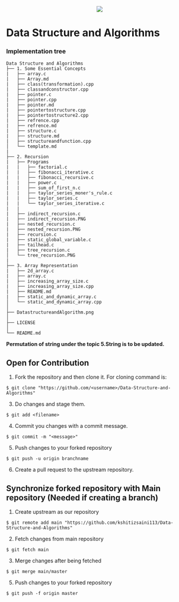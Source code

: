<div align="center">
  <img src="https://github.com/kshitizsaini113/Data-Structure-and-Algorithms/blob/master/Data%20Structure%20and%20Algorithm.png">
</div>

# Data Structure and Algorithms


### Implementation tree
```
Data Structure and Algorithms
├── 1. Some Essential Concepts
|   ├── array.c                           
|   ├── Array.md                          
|   ├── class(transformation).cpp         
|   ├── classandconstructor.cpp           
|   ├── pointer.c                         
|   ├── pointer.cpp                       
|   ├── pointer.md                        
|   ├── pointertostructure.cpp            
|   ├── pointertostructure2.cpp           
|   ├── refrence.cpp                      
|   ├── refrence.md                       
|   ├── structure.c                       
|   ├── structure.md                      
|   ├── structureandfunction.cpp          
│   └── template.md                       
|
├── 2. Recursion
|   ├── Programs
|   |   ├── factorial.c                   
|   |   ├── fibonacci_iterative.c         
|   |   ├── fibonacci_recursive.c         
|   |   ├── power.c                       
|   |   ├── sum_of_first_n.c              
|   |   ├── taylor_series_moner's_rule.c  
|   |   ├── taylor_series.c               
|   |   └── taylor_series_iterative.c     
|   |
|   ├── indirect_recursion.c              
|   ├── indirect_recursion.PNG            
|   ├── nested_recursion.c                
|   ├── nested_recursion.PNG              
|   ├── recursion.c                       
|   ├── static_global_variable.c           
|   ├── tailhead.c                        
|   ├── tree_recursion.c                  
│   └── tree_recursion.PNG                
|
├── 3. Array Representation
|   ├── 2d_array.c                       
|   ├── array.c                          
|   ├── increasing_array_size.c          
|   ├── increasing_array_size.cpp        
|   ├── README.md                    
|   ├── static_and_dynamic_array.c          
│   └── static_and_dynamic_array.cpp
│
├── DatastructureandAlgorithm.png        
│
├── LICENSE                              
│
└── README.md                            
```

**Permutation of string under the topic 5.String is to be updated.**

## Open for Contribution

1. Fork the repository and then clone it. For cloning command is:
```
$ git clone "https://github.com/<username>/Data-Structure-and-Algorithms"
```

3. Do changes and stage them.
```
$ git add <filename>
```

4. Commit you changes with a commit message.
```
$ git commit -m "<message>"
```

5. Push changes to your forked repository
```
$ git push -u origin branchname
```
6. Create a pull request to the upstream repository.

## Synchronize forked repository with Main repository (Needed if creating a branch)

1. Create upstream as our repository
```
$ git remote add main "https://github.com/kshitizsaini113/Data-Structure-and-Algorithms"
```

2. Fetch changes from main repository
```
$ git fetch main
```

3. Merge changes after being fetched
```
$ git merge main/master
```

5. Push changes to your forked repository
```
$ git push -f origin master
```
